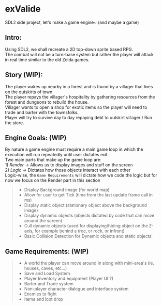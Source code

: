 # exValide
SDL2 side project, let's make a game engine~ (and maybe a game)

## Intro:
Using SDL2, we shall recreate a 2D top-down sprite based RPG.  
The combat will not be a turn-base system but rather the player will attack in real time similar to the old Zelda games.  

## Story (WIP):  
  The player wakes up nearby in a forest and is found by a villager that lives on the outskirts of town.  
  The player repays the villager's hospitality by gathering resources from the forest and dungeons to rebuild the house.  
  Villager wants to open a shop for exotic items so the player will need to trade and barter with the townsfolks.  
  Player will try to survive day to day repaying debt to outskirt villager / Run the store.  


## Engine Goals: (WIP)  
By nature a game engine must require a main game loop in which the execution will run repeatedly until user dictates exit  
  Two main parts that make up the game loop are:  
    1) _Render_ -> Allows us to display images and stuff on the screen  
    2) _Logic_ -> Dictates how those objects interact with each other  
  Logic-wise, the `Game Requirements` will dictate how we code the logic but for now we focus on the Render part in this section  
  
>  - Display Background image (for world map)  
>  - Allow for user to get Tick (time from the last update frame call in ms)  
>  - Display static object (stationary object above the background image)  
>  - Display dynamic objects (objects dictated by code that can move around the screen)  
>  - Cull dynamic objects (used for displaying/hiding object on the Z-axis, for example behind a tree, or rock, or infront)  
>  - Basic Collision Detection for Dynamic objects and static objects`  
  
  
## Game Requirements: (WIP)  
>  + A world the player can move around in along with mini-area's (ie. houses, caves, etc...)  
>  + Save and Load System  
>  + Player Inventory and equipment (Player UI ?)  
>  + Barter and Trade system  
>  + Non-player character dialogue and interface system  
>  + Enemies to fight  
>  + Items and loot drop  
  
  
  
  
